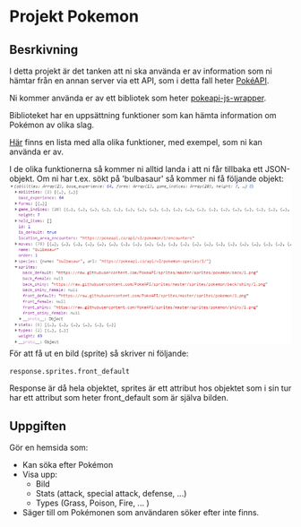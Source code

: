 # Projekt Pokemon

## Besrkivning

I detta projekt är det tanken att ni ska använda er av information som ni hämtar från en annan server via ett API, som i detta fall heter [PokéAPI](https://pokeapi.co/).

Ni kommer använda er av ett bibliotek som heter [pokeapi-js-wrapper](https://github.com/PokeAPI/pokeapi-js-wrapper#pokeapi-js-wrapper-).

Biblioteket har en uppsättning funktioner som kan hämta information om Pokémon av olika slag.

[Här](https://github.com/PokeAPI/pokeapi-js-wrapper#endpoints) finns en lista med alla olika funktioner, med exempel, som ni kan använda er av.

I de olika funktionerna så kommer ni alltid landa i att ni får tillbaka ett JSON-objekt. Om ni har t.ex. sökt på 'bulbasaur' så kommer ni få följande objekt:
![JSON Exempel](/images/json_example.png)
För att få ut en bild (sprite) så skriver ni följande:

`response.sprites.front_default`

Response är då hela objektet, sprites är ett attribut hos objektet som i sin tur har ett attribut som heter front_default som är själva bilden.

## Uppgiften

Gör en hemsida som:

- Kan söka efter Pokémon
- Visa upp:
  - Bild
  - Stats (attack, special attack, defense, ...)
  - Types (Grass, Poison, Fire, ... )
- Säger till om Pokémonen som användaren söker efter inte finns.
